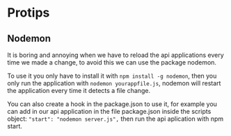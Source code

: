 # Protips

## Nodemon

It is boring and annoying when we have to reload the api applications every time we made a change, to avoid this we can use the package nodemon.

To use it you only have to install it with ```npm install -g nodemon```, then you only run the application with ```nodemon yourappfile.js```, nodemon will restart the application every time it detects a file change.

You can also create a hook in the package.json to use it, for example you can add in our api application in the file package.json inside the scripts object: ```"start": "nodemon server.js",``` then run the api aplication with npm start.